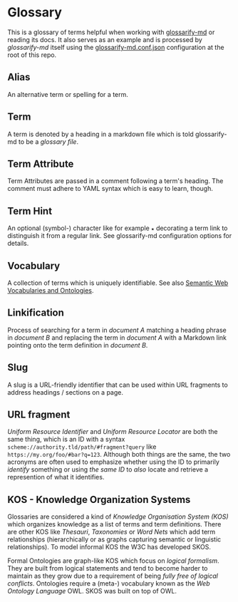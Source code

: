 # Glossary

[glossarify-md]: https://github.com/about-code/glossarify-md

This is a glossary of terms helpful when working with [glossarify-md] or reading its docs. It also serves as an example and is processed by *glossarify-md* itself using the [glossarify-md.conf.json](../glossarify-md.conf.json) configuration at the root of this repo.

## Alias

An alternative term or spelling for a term.

## Term

A term is denoted by a heading in a markdown file which is told glossarify-md to be a *glossary file*.

## Term Attribute
<!-- aliases: term attributes, term-attribute -->

Term Attributes are passed in a comment following a term's heading. The comment must adhere to YAML syntax which is easy to learn, though.

## Term Hint
<!-- aliases: term hint, term-hint -->

An optional (symbol-) character like for example `★` decorating a term link to distinguish it from a regular link.
See glossarify-md configuration options for details.

## Vocabulary
<!-- aliases: vocabularies, Formal Ontologies -->
[vocabularies]: https://www.w3.org/standards/semanticweb/ontology

A collection of terms which is uniquely identifiable. See also [Semantic Web Vocabularies and Ontologies][vocabularies].

## Linkification

Process of searching for a term in *document A* matching a heading phrase in
*document B* and replacing the term in *document A* with a Markdown link pointing
onto the term definition in *document B*.

## Slug
<!-- aliases: slug, slugs -->

A slug is a URL-friendly identifier that can be used within URL fragments to address headings / sections on a page.

## URL fragment
<!-- aliases: $2 The fragment is the part follwing the `#` in a URL.

## URI / URL
<!-- aliases: URI, URL -->

*Uniform Resource Identifier* and *Uniform Resource Locator* are both the same thing, which is an ID with a syntax `scheme://authority.tld/path/#fragment?query` like `https://my.org/foo/#bar?q=123`. Although both things are the same, the two acronyms are often used to emphasize whether using the ID to primarily *identify* something or using *the same ID* to *also* locate and retrieve a represention of what it identifies.

## KOS - Knowledge Organization Systems
<!-- aliases: KOS, Knowledge Organization System -->

Glossaries are considered a kind of *Knowledge Organisation System (KOS)* which organizes knowledge as a list of terms and term definitions. There are other KOS like *Thesauri*, *Taxonomies* or *Word Nets* which add term relationships (hierarchically or as graphs capturing semantic or linguistic relationships). To model informal KOS the W3C has developed SKOS.

Formal Ontologies are graph-like KOS which focus on *logical formalism*. They are built from logical statements and tend to become harder to maintain as they grow due to a requirement of being *fully free of logical conflicts*. Ontologies require a (meta-) vocabulary known as the *Web Ontology Language* OWL. SKOS was built on top of OWL.
